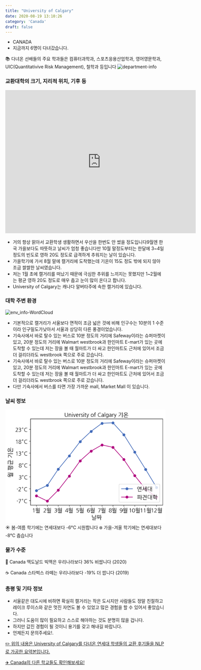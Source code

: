 ```yaml
---
title: "University of Calgary"
date: 2020-08-19 13:10:26
category: 'Canada'
draft: false
---
```



* CANADA
* 지금까지 6명이 다녀갔습니다. 

📚 다녀온 선배들의 주요 학과들은 컴퓨터과학과, 스포츠응용산업학과, 영어영문학과, UIC(Quantitativive Risk Management), 철학과 등입니다
![department-info](../plots/CA000022.png)
### 교환대학의 크기, 지리적 위치, 기후 등
<iframe
width="600"
height="450"
frameborder="0" style="border:0"
src="https://www.google.com/maps/embed/v1/place?key=AIzaSyC9e1AME-pVmWC4hBpFdu5S4dKzyepa3HQ&q=University+of+Calgary&center=51.0775908,-114.140695&zoom=14" allowfullscreen>
</iframe>

* 거의 항상 맑아서 교환학생 생활하면서 우산을 한번도 안 썼을 정도입니다9월엔 한국 가을보다도 따뜻하고 날씨가 엄청 좋습니다만 10월 말정도부터는 한달에 3~4일 정도의 빈도로 영하 20도 정도로 급격하게 추워지는 날이 있습니다.
* 가을학기에 가서 8월 말에 캘거리에 도착했는데 기온이 15도 정도 밖에 되지 않아 조금 쌀쌀한 날씨였습니다.
* 저는 1월 초에 캘거리를 떠났기 때문에 극심한 추위를 느끼지는 못했지만 1~2월에는 평균 영하 20도 정도로 매우 춥고 눈이 많이 온다고 합니다.
* University of Calgary는 캐나다 알버타주에 속한 캘거리에 있습니다.


### 대학 주변 환경

![env_info-WordCloud](../univ_wordclouds_okt/env_info/CA000022_env_info_okt.png)

* 기본적으로 캘거리가 서울보다 면적이 조금 넓은 것에 비해 인구수는 10분의 1 수준이라 인구밀도가낮아서 서울과 상당히 다른 풍경이었습니다.
* 기숙사에서 바로 탈수 있는 버스로 10분 정도의 거리에 Safeway이라는 슈퍼마켓이 있고, 20분 정도의 거리에 Walmart westbrook과 한인마트 E-mart가 있는 곳에 도착할 수 있는데 저는 장을 볼 때 월마트가 더 싸고 한인마트도 근처에 있어서 조금 더 걸리더라도 westbrook 쪽으로 주로 갔습니다.
* 기숙사에서 바로 탈수 있는 버스로 10분 정도의 거리에 Safeway이라는 슈퍼마켓이 있고, 20분 정도의 거리에 Walmart westbrook과 한인마트 E-mart가 있는 곳에 도착할 수 있는데 저는 장을 볼 때 월마트가 더 싸고 한인마트도 근처에 있어서 조금 더 걸리더라도 westbrook 쪽으로 주로 갔습니다.
* 다만 기숙사에서 버스를 타면 가장 가까운 mall, Market Mall 이 있습니다.


### 날씨 정보 
 ![temparature_CA000022](../plots/weather/CA000022.png)
☀️ 봄-여름 학기에는 연세대보다 -6°C 시원합니다
❄️ 가을-겨울 학기에는 연세대보다 -8°C 춥습니다
### 물가 수준 
🍔 Canada 맥도날드 빅맥은 우리나라보다 36% 비쌉니다 (2020)

☕️ Canada 스타벅스 라떼는 우리나라보다 -19% 더 쌉니다 (2019)

### 총평 및 기타 정보
* 서울같은 대도시에 비하면 확실히 캘거리는 작은 도시지만 사람들도 정말 친절하고레이크 루이스와 같은 멋진 자연도 볼 수 있었고 많은 경험을 할 수 있어서 좋았습니다.
* 그러니 도움이 많이 필요하고 스스로 해야하는 것도 분명히 많을 겁니다.
* 하지만 값진 경험이 될 것이니 용기를 갖고 해내길 바랍니다.
* 언제든지 문의주세요!.


[✏️ 위의 내용은 University of Calgary를 다녀온 연세대 학생들의 교환 후기들을 NLP로 가공한 요약본입니다.](http://oia.yonsei.ac.kr/partner/expReport.asp?ucode=CA000022&bgbn=A)

[✈️ Canada의 다른 학교들도 확인해보세요!](https://yonsei-exchange.netlify.app/?category=Canada)
